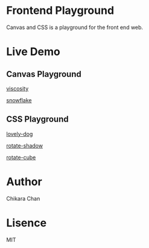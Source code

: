 # Frontend Playground
Canvas and CSS is a playground for the front end web.

# Live Demo

## Canvas Playground
[viscosity](https://chikara-chan.github.io/frontend-playground/canvas-playground/viscosity)

[snowflake](https://chikara-chan.github.io/frontend-playground/canvas-playground/snowflake)

## CSS Playground
[lovely-dog](https://chikara-chan.github.io/frontend-playground/css-playground/lovely-dog)

[rotate-shadow](https://chikara-chan.github.io/frontend-playground/css-playground/rotate-shadow)

[rotate-cube](https://chikara-chan.github.io/frontend-playground/css-playground/rotate-cube)

# Author
Chikara Chan

# Lisence
MIT
